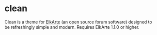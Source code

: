 # clean
Clean is a theme for <a href="https://www.elkarte.net/" target="_blank" rel="noopener">ElkArte</a> (an open source forum software) designed to be refreshingly simple and modern. Requires ElkArte 1.1.0 or higher.
